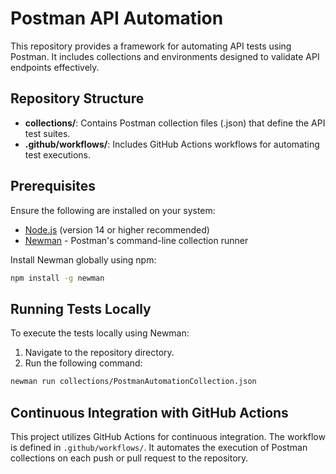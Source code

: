 # Postman API Automation

This repository provides a framework for automating API tests using Postman. It includes collections and environments designed to validate API endpoints effectively.

## Repository Structure

- **collections/**: Contains Postman collection files (.json) that define the API test suites.
- **.github/workflows/**: Includes GitHub Actions workflows for automating test executions.

## Prerequisites

Ensure the following are installed on your system:

- [Node.js](https://nodejs.org/) (version 14 or higher recommended)
- [Newman](https://www.npmjs.com/package/newman) - Postman's command-line collection runner

Install Newman globally using npm:

```sh
npm install -g newman
```

## Running Tests Locally

To execute the tests locally using Newman:

1. Navigate to the repository directory.
2. Run the following command:

```sh
newman run collections/PostmanAutomationCollection.json
```

## Continuous Integration with GitHub Actions

This project utilizes GitHub Actions for continuous integration. The workflow is defined in `.github/workflows/`. It automates the execution of Postman collections on each push or pull request to the repository.